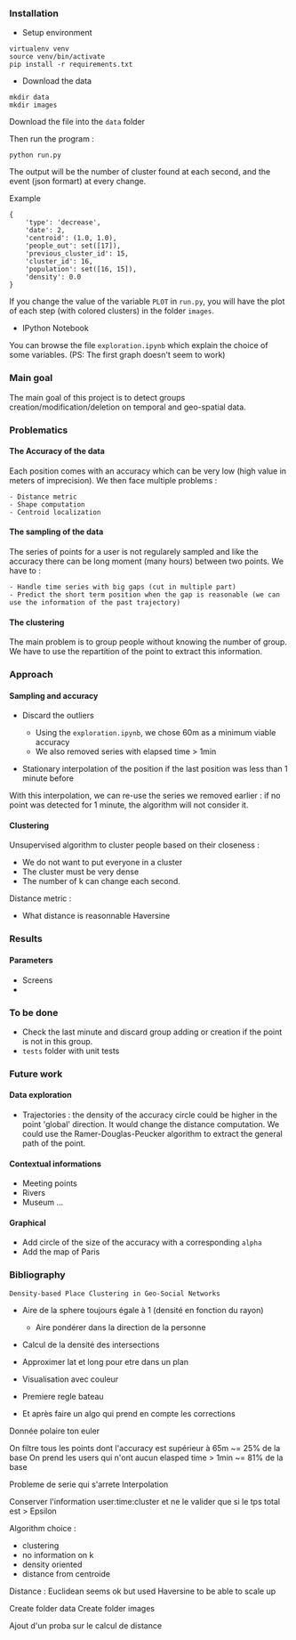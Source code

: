 ### Installation

- Setup environment

```
virtualenv venv
source venv/bin/activate
pip install -r requirements.txt
```

- Download the data

```
mkdir data
mkdir images
```

Download the file into the `data` folder

Then run the program :

```
python run.py
```

The output will be the number of cluster found at each second, and the event (json formart) at every change.

Example

```jso
{
    'type': 'decrease',
    'date': 2,
    'centroid': (1.0, 1.0),
    'people_out': set([17]),
    'previous_cluster_id': 15,
    'cluster_id': 16,
    'population': set([16, 15]),
    'density': 0.0
}
```

If you change the value of the variable `PLOT` in `run.py`, you will have the plot of each step (with colored clusters) in the folder `images`.

- IPython Notebook

You can browse the file `exploration.ipynb` which explain the choice of some variables. (PS: The first graph doesn't seem to work)

### Main goal

The main goal of this project is to detect groups creation/modification/deletion on temporal and geo-spatial data.

### Problematics

#### The Accuracy of the data

Each position comes with an accuracy which can be very low (high value in meters of imprecision). We then face multiple problems :

    - Distance metric
    - Shape computation
    - Centroid localization

#### The sampling of the data

The series of points for a user is not regularely sampled and like the accuracy there can be long moment (many hours) between two points. We have to :

    - Handle time series with big gaps (cut in multiple part)
    - Predict the short term position when the gap is reasonable (we can use the information of the past trajectory)

#### The clustering

The main problem is to group people without knowing the number of group. We have to use the repartition of the point to extract this information.

### Approach

#### Sampling and accuracy

 - Discard the outliers
   - Using the `exploration.ipynb`, we chose 60m as a minimum viable accuracy
   - We also removed series with elapsed time > 1min

 - Stationary interpolation of the position if the last position was less than 1 minute before

With this interpolation, we can re-use the series we removed earlier : if no point was detected for 1 minute, the algorithm will not consider it.

#### Clustering

Unsupervised algorithm to cluster people based on their closeness :

 - We do not want to put everyone in a cluster
 - The cluster must be very dense
 - The number of k can change each second.

Distance metric :

 - What distance is reasonnable Haversine

### Results

#### Parameters

 - Screens
 -

### To be done

 - Check the last minute and discard group adding or creation if the point is not in this group.
 - `tests` folder with unit tests

### Future work

#### Data exploration

 - Trajectories : the density of the accuracy circle could be higher in the point 'global' direction. It would change the distance computation. We could use the Ramer-Douglas-Peucker algorithm to extract the general path of the point.

#### Contextual informations

 - Meeting points
 - Rivers
 - Museum ...

#### Graphical

 - Add circle of the size of the accuracy with a corresponding `alpha`
 - Add the map of Paris

### Bibliography

`Density-based Place Clustering in Geo-Social Networks`




 - Aire de la sphere toujours égale à 1 (densité en fonction du rayon)
   - Aire pondérer dans la direction de la personne
 - Calcul de la densité des intersections
 - Approximer lat et long pour etre dans un plan


 - Visualisation avec couleur

 - Premiere regle bateau

 - Et après faire un algo qui prend en compte les corrections

 Donnée polaire ton euler



On filtre tous les points dont l'accuracy est supérieur à 65m ~= 25% de la base
On prend les users qui n'ont aucun elasped time > 1min ~= 81% de la base


Probleme de serie qui s'arrete
Interpolation


Conserver l'information user:time:cluster et ne le valider que si le tps total est > Epsilon


Algorithm choice :

 - clustering
 - no information on k
 - density oriented
 - distance from centroide

Distance : Euclidean seems ok but used Haversine to be able to scale up



Create folder data
Create folder images


Ajout d'un proba sur le calcul de distance